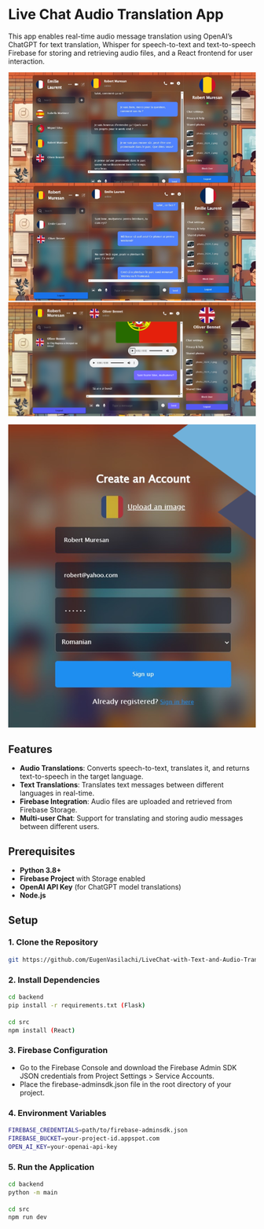 # Live Chat Audio Translation App

This app enables real-time audio message translation using OpenAI’s ChatGPT for text translation, Whisper for speech-to-text and text-to-speech Firebase for storing and retrieving audio files, and a React frontend for user interaction.

![chat](./frontend/public/chat.png)
![chat1](./frontend/public/chat1.png)

![signup](./frontend/public/signup.png)

## Features

- **Audio Translations**: Converts speech-to-text, translates it, and returns text-to-speech in the target language.
- **Text Translations**: Translates text messages between different languages in real-time.
- **Firebase Integration**: Audio files are uploaded and retrieved from Firebase Storage.
- **Multi-user Chat**: Support for translating and storing audio messages between different users.

## Prerequisites

- **Python 3.8+**
- **Firebase Project** with Storage enabled
- **OpenAI API Key** (for ChatGPT model translations)
- **Node.js**

## Setup

### 1. Clone the Repository

```bash
git https://github.com/EugenVasilachi/LiveChat-with-Text-and-Audio-Translation.git
```

### 2. Install Dependencies

```bash
cd backend
pip install -r requirements.txt (Flask)

cd src
npm install (React)
```

### 3. Firebase Configuration

- Go to the Firebase Console and download the Firebase Admin SDK JSON credentials from Project Settings > Service Accounts.
- Place the firebase-adminsdk.json file in the root directory of your project.

### 4. Environment Variables

```bash
FIREBASE_CREDENTIALS=path/to/firebase-adminsdk.json
FIREBASE_BUCKET=your-project-id.appspot.com
OPEN_AI_KEY=your-openai-api-key
```

### 5. Run the Application

```bash
cd backend
python -m main

cd src
npm run dev
```
